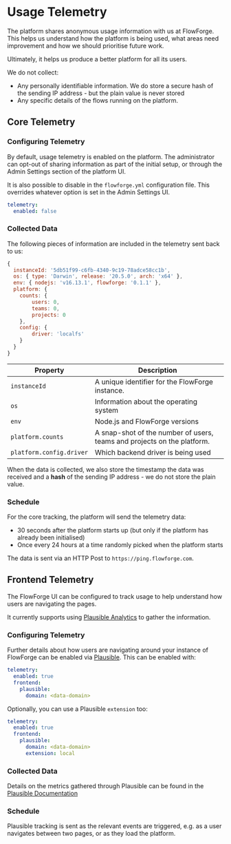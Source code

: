 # Usage Telemetry

The platform shares anonymous usage information with us at FlowForge. This helps
us understand how the platform is being used, what areas need improvement
and how we should prioritise future work.

Ultimately, it helps us produce a better platform for all its users.

We do not collect:
 - Any personally identifiable information. We do store a secure hash of the sending IP address - but the plain value is never stored
 - Any specific details of the flows running on the platform.

## Core Telemetry 

### Configuring Telemetry


By default, usage telemetry is enabled on the platform. The administrator can
opt-out of sharing information as part of the initial setup, or through the Admin
Settings section of the platform UI.

It is also possible to disable in the `flowforge.yml` configuration file. This
overrides whatever option is set in the Admin Settings UI.

```yaml
telemetry:
  enabled: false
```

### Collected Data

The following pieces of information are included in the telemetry sent back to us:

```js
{
  instanceId: '5db51f99-c6fb-4340-9c19-78adce58cc1b',
  os: { type: 'Darwin', release: '20.5.0', arch: 'x64' },
  env: { nodejs: 'v16.13.1', flowforge: '0.1.1' },
  platform: {
    counts: {
        users: 0,
        teams: 0,
        projects: 0
    },
    config: {
        driver: 'localfs'
    }
  }
}
```

Property | Description
----|-----
`instanceId` | A unique identifier for the FlowForge instance.
`os` | Information about the operating system
`env` | Node.js and FlowForge versions
`platform.counts` | A snap-shot of the number of users, teams and projects on the platform.
`platform.config.driver` | Which backend driver is being used


When the data is collected, we also store the timestamp the data was received and
a **hash** of the sending IP address - we do not store the plain value.


### Schedule

For the core tracking, the platform will send the telemetry data:
 - 30 seconds after the platform starts up (but only if the platform has already been initialised)
 - Once every 24 hours at a time randomly picked when the platform starts

The data is sent via an HTTP Post to `https://ping.flowforge.com`.

## Frontend Telemetry

The FlowForge UI can be configured to track usage to help understand how users are navigating the pages.

It currently supports using [Plausible Analytics](https://plausible.io/) to gather the information.

### Configuring Telemetry

Further details about how users are navigating around your instance of FlowForge can be enabled via [Plausible](https://plausible.io/). This can be enabled with:

```yaml
telemetry:
  enabled: true
  frontend:
    plausible:
      domain: <data-domain>
```

Optionally, you can use a Plausible `extension` too:

```yaml
telemetry:
  enabled: true
  frontend:
    plausible:
      domain: <data-domain>
      extension: local
```

### Collected Data

Details on the metrics gathered through Plausible can be found in the [Plausible Documentation](https://plausible.io/docs/metrics-definitions)

### Schedule 

Plausible tracking is sent as the relevant events are triggered, e.g. as a user navigates between two pages, or as they load the platform.